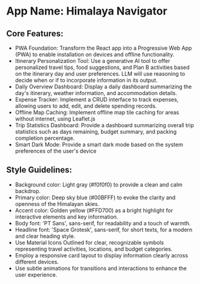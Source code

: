 # **App Name**: Himalaya Navigator

## Core Features:

- PWA Foundation: Transform the React app into a Progressive Web App (PWA) to enable installation on devices and offline functionality.
- Itinerary Personalization Tool: Use a generative AI tool to offer personalized travel tips, food suggestions, and Plan B activities based on the itinerary day and user preferences. LLM will use reasoning to decide when or if to incorporate information in its output.
- Daily Overview Dashboard: Display a daily dashboard summarizing the day's itinerary, weather information, and accommodation details.
- Expense Tracker: Implement a CRUD interface to track expenses, allowing users to add, edit, and delete spending records.
- Offline Map Caching: Implement offline map tile caching for areas without internet, using Leaflet.js
- Trip Statistics Dashboard: Provide a dashboard summarizing overall trip statistics such as days remaining, budget summary, and packing completion percentage.
- Smart Dark Mode: Provide a smart dark mode based on the system preferences of the user's device

## Style Guidelines:

- Background color: Light gray (#f0f0f0) to provide a clean and calm backdrop.
- Primary color: Deep sky blue (#00BFFF) to evoke the clarity and openness of the Himalayan skies.
- Accent color: Golden yellow (#FFD700) as a bright highlight for interactive elements and key information.
- Body font: 'PT Sans', sans-serif, for readability and a touch of warmth.
- Headline font: 'Space Grotesk', sans-serif, for short texts, for a modern and clear heading style.
- Use Material Icons Outlined for clear, recognizable symbols representing travel activities, locations, and budget categories.
- Employ a responsive card layout to display information clearly across different devices.
- Use subtle animations for transitions and interactions to enhance the user experience.